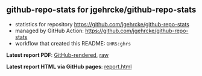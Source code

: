 ## github-repo-stats for jgehrcke/github-repo-stats

- statistics for repository https://github.com/jgehrcke/github-repo-stats
- managed by GitHub Action: https://github.com/jgehrcke/github-repo-stats
- workflow that created this README: `GHRS:ghrs`

**Latest report PDF**: [GitHub-rendered](https://github.com/jgehrcke/ghrs-test/blob/github-repo-stats/jgehrcke/github-repo-stats/latest-report/report.pdf), [raw](https://github.com/jgehrcke/ghrs-test/raw/github-repo-stats/jgehrcke/github-repo-stats/latest-report/report.pdf)


**Latest report HTML via GitHub pages**: [report.html](https://jgehrcke.github.io/ghrs-test/jgehrcke/github-repo-stats/latest-report/report.html)
